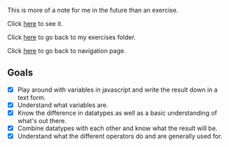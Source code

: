 This is more of a note for me in the future than an exercise.

Click [here]() to see it.

Click [here]() to go back to my exercises folder.

Click [here]() to go back to navigation page.


## Goals
- [x] Play around with variables in javascript and write the result down in a text form.
- [x] Understand what variables are.
- [x] Know the difference in datatypes as well as a basic understanding of what's out there.
- [x] Combine datatypes with each other and know what the result will be.
- [x] Understand what the different operators do and are generally used for.
